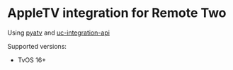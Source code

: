 # AppleTV integration for Remote Two

Using [pyatv](https://github.com/postlund/pyatv) and [uc-integration-api](#)

Supported versions:
- TvOS 16+
